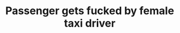 ---
layout: post
title: Passenger gets fucked by female taxi driver
duration: '05:07'
view: 225
rate: 2
video: 'https://flashservice.xvideos.com/embedframe/24600057'
category:
 - curvy
 - busty
 - blonde
 - outdoor
 - cab
tags: 
 - sucked
 - fucked
 - big-tits
priority: 0.9
changefreq: daily
---
